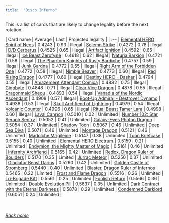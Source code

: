 ```yaml
---
title:  "Disco Inferno"
---
```


This is a list of cards that are likely to change legality before the next rotation.

| Card name | Average | Last | Projected legality |
| :-- |
[Elemental HERO Spirit of Neos](https://db.ygoprodeck.com/card/?search=Elemental%20HERO%20Spirit%20of%20Neos) | 0.4243 | 0.93 | Illegal |
[Solemn Strike](https://db.ygoprodeck.com/card/?search=Solemn%20Strike) | 0.4272 | 0.78 | Illegal |
[D/D Cerberus](https://db.ygoprodeck.com/card/?search=D/D%20Cerberus) | 0.4525 | 0.65 | Illegal |
[Artifact Ignition](https://db.ygoprodeck.com/card/?search=Artifact%20Ignition) | 0.4592 | 0.65 | Illegal |
[Ice Beast Zerofyne](https://db.ygoprodeck.com/card/?search=Ice%20Beast%20Zerofyne) | 0.4618 | 0.62 | Illegal |
[Naturia Barkion](https://db.ygoprodeck.com/card/?search=Naturia%20Barkion) | 0.4721 | 0.56 | Illegal |
[The Phantom Knights of Rusty Bardiche](https://db.ygoprodeck.com/card/?search=The%20Phantom%20Knights%20of%20Rusty%20Bardiche) | 0.4757 | 0.59 | Illegal |
[Junk Gardna](https://db.ygoprodeck.com/card/?search=Junk%20Gardna) | 0.4772 | 0.55 | Illegal |
[Right Arm of the Forbidden One](https://db.ygoprodeck.com/card/?search=Right%20Arm%20of%20the%20Forbidden%20One) | 0.4772 | 0.58 | Illegal |
[Nimble Beaver](https://db.ygoprodeck.com/card/?search=Nimble%20Beaver) | 0.4773 | 0.60 | Illegal |
[Red Rising Dragon](https://db.ygoprodeck.com/card/?search=Red%20Rising%20Dragon) | 0.4777 | 0.60 | Illegal |
[Destiny HERO - Dasher](https://db.ygoprodeck.com/card/?search=Destiny%20HERO%20-%20Dasher) | 0.4794 | 0.55 | Illegal |
[Amazement Attendant Comica](https://db.ygoprodeck.com/card/?search=Amazement%20Attendant%20Comica) | 0.4832 | 0.75 | Illegal |
[Gigobyte](https://db.ygoprodeck.com/card/?search=Gigobyte) | 0.4848 | 0.71 | Illegal |
[Clear Vice Dragon](https://db.ygoprodeck.com/card/?search=Clear%20Vice%20Dragon) | 0.4878 | 0.55 | Illegal |
[Dragonmaid Sheou](https://db.ygoprodeck.com/card/?search=Dragonmaid%20Sheou) | 0.4893 | 0.54 | Illegal |
[Vanadis of the Nordic Ascendant](https://db.ygoprodeck.com/card/?search=Vanadis%20of%20the%20Nordic%20Ascendant) | 0.4908 | 0.57 | Illegal |
[Boot-Up Admiral - Destroyer Dynamo](https://db.ygoprodeck.com/card/?search=Boot-Up%20Admiral%20-%20Destroyer%20Dynamo) | 0.4938 | 0.53 | Illegal |
[Skull Archfiend of Lightning](https://db.ygoprodeck.com/card/?search=Skull%20Archfiend%20of%20Lightning) | 0.4979 | 0.54 | Illegal |
[Volcanic Counter](https://db.ygoprodeck.com/card/?search=Volcanic%20Counter) | 0.4996 | 0.65 | Illegal |
[Ritual Beast Tamer Lara](https://db.ygoprodeck.com/card/?search=Ritual%20Beast%20Tamer%20Lara) | 0.4998 | 0.60 | Illegal |
[Laval Cannon](https://db.ygoprodeck.com/card/?search=Laval%20Cannon) | 0.5010 | 0.02 | Unlimited |
[Number 102: Star Seraph Sentry](https://db.ygoprodeck.com/card/?search=Number%20102:%20Star%20Seraph%20Sentry) | 0.5052 | 0.41 | Unlimited |
[Galaxy-Eyes Photon Dragon](https://db.ygoprodeck.com/card/?search=Galaxy-Eyes%20Photon%20Dragon) | 0.5054 | 0.37 | Unlimited |
[Shadow Toon](https://db.ygoprodeck.com/card/?search=Shadow%20Toon) | 0.5067 | 0.46 | Unlimited |
[Deep Sea Diva](https://db.ygoprodeck.com/card/?search=Deep%20Sea%20Diva) | 0.5071 | 0.46 | Unlimited |
[Montage Dragon](https://db.ygoprodeck.com/card/?search=Montage%20Dragon) | 0.5121 | 0.46 | Unlimited |
[Madolche Magileine](https://db.ygoprodeck.com/card/?search=Madolche%20Magileine) | 0.5147 | 0.38 | Unlimited |
[Toon Briefcase](https://db.ygoprodeck.com/card/?search=Toon%20Briefcase) | 0.5155 | 0.40 | Unlimited |
[Elemental HERO Electrum](https://db.ygoprodeck.com/card/?search=Elemental%20HERO%20Electrum) | 0.5159 | 0.21 | Unlimited |
[Endymion, the Mighty Master of Magic](https://db.ygoprodeck.com/card/?search=Endymion,%20the%20Mighty%20Master%20of%20Magic) | 0.5161 | 0.46 | Unlimited |
[Infernity Archfiend](https://db.ygoprodeck.com/card/?search=Infernity%20Archfiend) | 0.5165 | 0.42 | Unlimited |
[Redox, Dragon Ruler of Boulders](https://db.ygoprodeck.com/card/?search=Redox,%20Dragon%20Ruler%20of%20Boulders) | 0.5170 | 0.35 | Limited |
[Jurrac Meteor](https://db.ygoprodeck.com/card/?search=Jurrac%20Meteor) | 0.5250 | 0.37 | Unlimited |
[Gladiator Beast Darius](https://db.ygoprodeck.com/card/?search=Gladiator%20Beast%20Darius) | 0.5260 | 0.42 | Unlimited |
[Golden Castle of Stromberg](https://db.ygoprodeck.com/card/?search=Golden%20Castle%20of%20Stromberg) | 0.5440 | 0.40 | Unlimited |
[Blaster, Dragon Ruler of Infernos](https://db.ygoprodeck.com/card/?search=Blaster,%20Dragon%20Ruler%20of%20Infernos) | 0.5465 | 0.22 | Limited |
[Frost and Flame Dragon](https://db.ygoprodeck.com/card/?search=Frost%20and%20Flame%20Dragon) | 0.5516 | 0.26 | Unlimited |
[Tri-Brigade Kitt](https://db.ygoprodeck.com/card/?search=Tri-Brigade%20Kitt) | 0.5561 | 0.25 | Unlimited |
[Foolish Return](https://db.ygoprodeck.com/card/?search=Foolish%20Return) | 0.5566 | 0.36 | Unlimited |
[Double Evolution Pill](https://db.ygoprodeck.com/card/?search=Double%20Evolution%20Pill) | 0.5637 | 0.35 | Unlimited |
[Dark Contract with the Eternal Darkness](https://db.ygoprodeck.com/card/?search=Dark%20Contract%20with%20the%20Eternal%20Darkness) | 0.5878 | 0.29 | Unlimited |
[Condemned Darklord](https://db.ygoprodeck.com/card/?search=Condemned%20Darklord) | 0.6051 | 0.24 | Unlimited |

<br>

###### [Back home](index)
